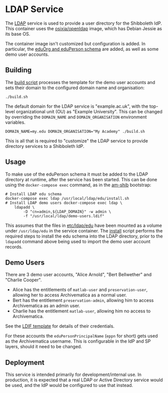 LDAP Service
=============

The [LDAP](ldap) service is used to provide a user directory for the Shibboleth IdP. This container uses the [osixia/openldap](https://hub.docker.com/r/osixia/openldap/) image, which has Debian Jessie as its base OS.

The container image isn't customized but configuration is added. In particular, the [eduOrg and eduPerson schema](https://spaces.internet2.edu/display/macedir/LDIFs) are added, as well as some demo user accounts.

Building
---------

The [build script](build.sh) processes the template for the demo user accounts and sets their domain to the configured domain name and organisation:

	./build.sh

The default domain for the LDAP service is "example.ac.uk", with the top-level organizational unit (OU) as "Example University". This can be changed by overriding the `DOMAIN_NAME` and `DOMAIN_ORGANISATION` environment variables.

	DOMAIN_NAME=my.edu DOMAIN_ORGANISATION="My Academy" ./build.sh

This is all that is required to "customize" the LDAP service to provide directory services to a Shibboleth IdP.

Usage
------

To make use of the eduPerson schema it must be added to the LDAP directory at runtime, after the service has been started. This can be done using the `docker-compose exec` command, as in the [am-shib](../../am-shib/Makefile) bootstrap:

	# Install LDAP edu schema
	docker-compose exec ldap /usr/local/ldap/edu/install.sh
	# Install LDAP demo users docker-compose exec ldap \
		ldapadd \
			-D "cn=admin,${LDAP_DOMAIN}" -w admin \
			-f "/usr/local/ldap/demo-users.ldif"

This assumes that the files in [etc/ldap/edu](etc/ldap/edu) have been mounted as a volume under `/usr/ldap/edu` in the service container. The [install](etc/ldap/edu/install.sh) script performs the required steps to install the edu schema into the LDAP directory, prior to the `ldapadd` command above being used to import the demo user account records.

Demo Users
-----------

There are 3 demo user accounts, "Alice Arnold", "Bert Bellwether" and "Charlie Cooper".

* Alice has the entitlements of `matlab-user` and `preservation-user`, allowing her to access Archivematica as a normal user.
* Bert has the entitlement `preservation-admin`, allowing him to access Archivematica as an admin user.
* Charlie has the entitlement `matlab-user`, allowing him no access to Archivematica.

See the [LDIF template](etc/ldap/demo-users.ldif.tpl) for details of their credentials.

For these accounts the `eduPersonPrincipalName` (`eppn` for short) gets used as the Archivematica username. This is configurable in the IdP and SP layers, should it need to be changed.

Deployment
-----------

This service is intended primarily for development/internal use. In production, it is expected that a real LDAP or Active Directory service would be used, and the IdP would be configured to use that instead.
